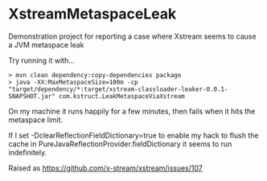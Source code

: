 # XstreamMetaspaceLeak

Demonstration project for reporting a case where Xstream seems to cause a JVM metaspace leak

Try running it with...

```
> mvn clean dependency:copy-dependencies package
> java -XX:MaxMetaspaceSize=100m -cp "target/dependency/*:target/xstream-classloader-leaker-0.0.1-SNAPSHOT.jar" com.kstruct.LeakMetaspaceViaXstream
```

On my machine it runs happily for a few minutes, then fails when it hits the metaspace limit.

If I set -DclearReflectionFieldDictionary=true to enable my hack to flush
the cache in PureJavaReflectionProvider.fieldDictionary it seems to run
indefinitely.

Raised as https://github.com/x-stream/xstream/issues/107